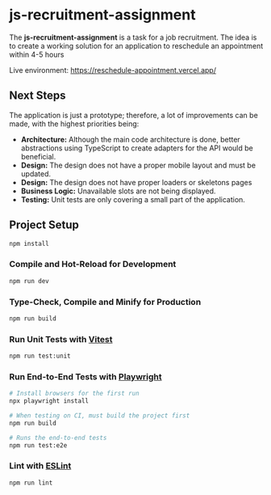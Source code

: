 # js-recruitment-assignment

The **js-recruitment-assignment** is a task for a job recruitment. The idea is to create a working solution for an application to reschedule an appointment within 4-5 hours

Live environment: https://reschedule-appointment.vercel.app/

## Next Steps

The application is just a prototype; therefore, a lot of improvements can be made, with the highest priorities being:

- **Architecture:** Although the main code architecture is done, better abstractions using TypeScript to create adapters for the API would be beneficial.
- **Design:** The design does not have a proper mobile layout and must be updated.
- **Design:** The design does not have proper loaders or skeletons pages
- **Business Logic:** Unavailable slots are not being displayed.
- **Testing:** Unit tests are only covering a small part of the application.

## Project Setup

```sh
npm install
```

### Compile and Hot-Reload for Development

```sh
npm run dev
```

### Type-Check, Compile and Minify for Production

```sh
npm run build
```

### Run Unit Tests with [Vitest](https://vitest.dev/)

```sh
npm run test:unit
```

### Run End-to-End Tests with [Playwright](https://playwright.dev)

```sh
# Install browsers for the first run
npx playwright install

# When testing on CI, must build the project first
npm run build

# Runs the end-to-end tests
npm run test:e2e
```

### Lint with [ESLint](https://eslint.org/)

```sh
npm run lint
```

